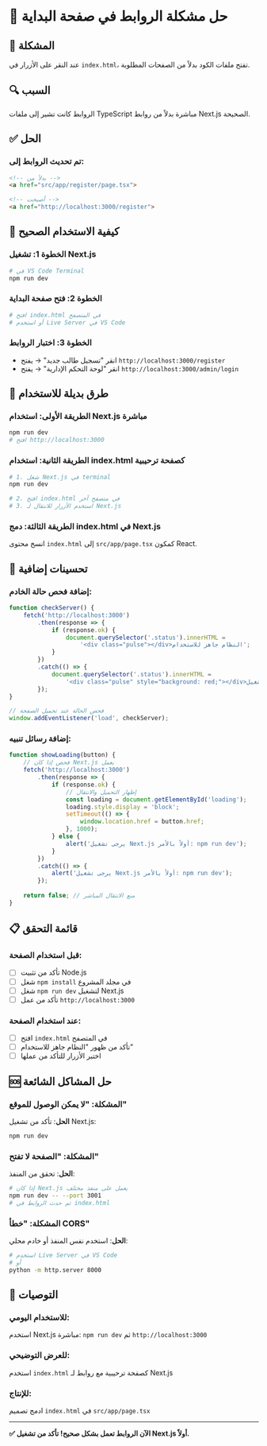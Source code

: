 # 🔗 حل مشكلة الروابط في صفحة البداية

## 🚨 المشكلة
عند النقر على الأزرار في `index.html`، تفتح ملفات الكود بدلاً من الصفحات المطلوبة.

## 🔍 السبب
الروابط كانت تشير إلى ملفات TypeScript مباشرة بدلاً من روابط Next.js الصحيحة.

## ✅ الحل

### تم تحديث الروابط إلى:
```html
<!-- بدلاً من -->
<a href="src/app/register/page.tsx">

<!-- أصبحت -->
<a href="http://localhost:3000/register">
```

## 🚀 كيفية الاستخدام الصحيح

### الخطوة 1: تشغيل Next.js
```bash
# في VS Code Terminal
npm run dev
```

### الخطوة 2: فتح صفحة البداية
```bash
# افتح index.html في المتصفح
# أو استخدم Live Server في VS Code
```

### الخطوة 3: اختبار الروابط
- انقر "تسجيل طالب جديد" → يفتح `http://localhost:3000/register`
- انقر "لوحة التحكم الإدارية" → يفتح `http://localhost:3000/admin/login`

## 🎯 طرق بديلة للاستخدام

### الطريقة الأولى: استخدام Next.js مباشرة
```bash
npm run dev
# افتح http://localhost:3000
```

### الطريقة الثانية: استخدام index.html كصفحة ترحيبية
```bash
# 1. شغل Next.js في terminal
npm run dev

# 2. افتح index.html في متصفح آخر
# 3. استخدم الأزرار للانتقال لـ Next.js
```

### الطريقة الثالثة: دمج index.html في Next.js
انسخ محتوى `index.html` إلى `src/app/page.tsx` كمكون React.

## 🔧 تحسينات إضافية

### إضافة فحص حالة الخادم:
```javascript
function checkServer() {
    fetch('http://localhost:3000')
        .then(response => {
            if (response.ok) {
                document.querySelector('.status').innerHTML = 
                    '<div class="pulse"></div>النظام جاهز للاستخدام';
            }
        })
        .catch(() => {
            document.querySelector('.status').innerHTML = 
                '<div class="pulse" style="background: red;"></div>يرجى تشغيل Next.js أولاً';
        });
}

// فحص الحالة عند تحميل الصفحة
window.addEventListener('load', checkServer);
```

### إضافة رسائل تنبيه:
```javascript
function showLoading(button) {
    // فحص إذا كان Next.js يعمل
    fetch('http://localhost:3000')
        .then(response => {
            if (response.ok) {
                // إظهار التحميل والانتقال
                const loading = document.getElementById('loading');
                loading.style.display = 'block';
                setTimeout(() => {
                    window.location.href = button.href;
                }, 1000);
            } else {
                alert('يرجى تشغيل Next.js أولاً بالأمر: npm run dev');
            }
        })
        .catch(() => {
            alert('يرجى تشغيل Next.js أولاً بالأمر: npm run dev');
        });
    
    return false; // منع الانتقال المباشر
}
```

## 📋 قائمة التحقق

### قبل استخدام الصفحة:
- [ ] تأكد من تثبيت Node.js
- [ ] شغل `npm install` في مجلد المشروع
- [ ] شغل `npm run dev` لتشغيل Next.js
- [ ] تأكد من عمل `http://localhost:3000`

### عند استخدام الصفحة:
- [ ] افتح `index.html` في المتصفح
- [ ] تأكد من ظهور "النظام جاهز للاستخدام"
- [ ] اختبر الأزرار للتأكد من عملها

## 🆘 حل المشاكل الشائعة

### المشكلة: "لا يمكن الوصول للموقع"
**الحل**: تأكد من تشغيل Next.js:
```bash
npm run dev
```

### المشكلة: "الصفحة لا تفتح"
**الحل**: تحقق من المنفذ:
```bash
# إذا كان Next.js يعمل على منفذ مختلف
npm run dev -- --port 3001
# ثم حدث الروابط في index.html
```

### المشكلة: "خطأ CORS"
**الحل**: استخدم نفس المنفذ أو خادم محلي:
```bash
# استخدم Live Server في VS Code
# أو
python -m http.server 8000
```

## 🎯 التوصيات

### للاستخدام اليومي:
استخدم Next.js مباشرة: `npm run dev` ثم `http://localhost:3000`

### للعرض التوضيحي:
استخدم `index.html` كصفحة ترحيبية مع روابط لـ Next.js

### للإنتاج:
ادمج تصميم `index.html` في `src/app/page.tsx`

---

**✅ الآن الروابط تعمل بشكل صحيح! تأكد من تشغيل Next.js أولاً.**
